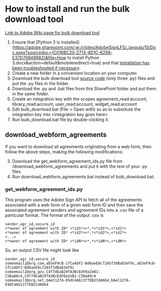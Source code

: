 # How to install and run the bulk download tool

[Link to Adobe Wiki page for bulk download tool](https://wiki.corp.adobe.com/pages/viewpage.action?spaceKey=ES&title=Updated+Bulk+Agreement+Download+Tool) 

1. Ensure that [Python 3 is installed](https://adobe.sharepoint.com/:w:/r/sites/AdobeSignLFS/_layouts/15/Doc.aspx?sourcedoc={C016BC20-2713-4D1C-8258-E37D70849982}&file=How to install Python 3.docx&action=default&mobileredirect=true) and that [installation has been troubleshooted if necessary](https://adobe.sharepoint.com/sites/AdobeSignLFS/_layouts/15/doc.aspx?sourcedoc={641fb46b-7ea7-4f88-a843-ed99223a2bd4}&action=edit). 
2. Create a new folder in a convenient location on your computer. 
3. Download the bulk download tool [source code](https://git.corp.adobe.com/Adobesign/download-tools/tree/main/agreements/src) (only three .py) files and put the .py files in the folder. 
4. Download the .py and .bat files from this SharePoint folder and put them in the same folder. 
5. Create an integration key with the scopes agreement_read:account, library_read:account, user_read:account, widget_read:account 
6. Edit bulk_download.bat (File > Open with) so as to substitute the integration key into \<integration key goes here\> 
7. Run bulk_download.bat file by double-clicking it. 

## download_webform_agreements

If you want to download all agreements originating from a web form, then follow the above steps, making the following modifications:

3. Download the get_webform_agreement_ids.py file from /download_webform_agreements and put it with the rest of your .py files.
4. Run download_webform_agreements.bat instead of bulk_download.bat.

### get_webform_agreement_ids.py

This program uses the Adobe Sign API to fetch all of the agreements associated with a web form of a given web form ID and then save the associated agreement senders and agreement IDs into a .csv file of a particular format. The format of the output .csv is 

```
sender,agr_id,secure_id 
<*owner of agreement with ID* <*id1*>>*,*<*id1*>,<*id1*> 
<*owner of agreement with ID* <*id2*>>*,*<*id2*>,<*id2*> 
<...> 
<*owner of agreement with ID* <*idN*>>*,*<*idN*>,<*idN*> 
```

So, an output CSV file might look like 

```
sender,agr_id,secure_id 
someemail1@org.com,aD3eF9cB-17Ca4bF2-Bd6aeE8c72A5f3dBaD3eF9c,aD3eF9cB-17Ca4bF2-Bd6aeE8c72A5f3dBaD3eF9c 
someemail2@org.gov,C4f7dEaB29fA3BcEdF0a2eB1-C5BaA8c4,C4f7dEaB29fA3BcEdF0a2eB1-C5BaA8c4
someemail3@org.net,bAeC12fA-E9dC4Ab137fEB2CdA6b4,bAeC12fA-E9dC4Ab137fEB2CdA6b4
```


